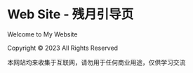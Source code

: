 # Web Site - 残月引导页

Welcome to My Website

Copyright © 2023 All Rights Reserved

本网站均来收集于互联网，请勿用于任何商业用途，仅供学习交流
